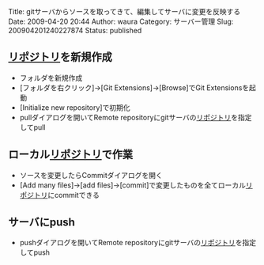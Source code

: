 Title: gitサーバからソースを取ってきて、編集してサーバに変更を反映する
Date: 2009-04-20 20:44
Author: waura
Category: サーバー管理
Slug: 200904201240227874
Status: published

## [リポジトリ](http://d.hatena.ne.jp/keyword/%A5%EA%A5%DD%A5%B8%A5%C8%A5%EA)を新規作成

-   フォルダを新規作成
-   [フォルダを右クリック]→[Git Extensions]→[Browse]でGit
    Extensionsを起動
-   [Initialize new repository]で初期化
-   pullダイアログを開いてRemote
    repositoryにgitサーバの[リポジトリ](http://d.hatena.ne.jp/keyword/%A5%EA%A5%DD%A5%B8%A5%C8%A5%EA)を指定してpull

## ローカル[リポジトリ](http://d.hatena.ne.jp/keyword/%A5%EA%A5%DD%A5%B8%A5%C8%A5%EA)で作業

-   ソースを変更したらCommitダイアログを開く
-   [Add many files]→[add
    files]→[commit]で変更したものを全てローカル[リポジトリ](http://d.hatena.ne.jp/keyword/%A5%EA%A5%DD%A5%B8%A5%C8%A5%EA)にcommitできる

## サーバにpush

-   pushダイアログを開いてRemote
    repositoryにgitサーバの[リポジトリ](http://d.hatena.ne.jp/keyword/%A5%EA%A5%DD%A5%B8%A5%C8%A5%EA)を指定してpush
